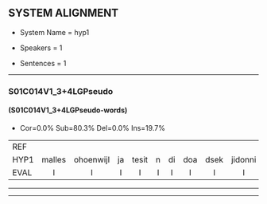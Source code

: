 
## SYSTEM ALIGNMENT

- System Name = hyp1

- Speakers = 1

- Sentences = 1

---

### S01C014V1_3+4LGPseudo

#### (S01C014V1_3+4LGPseudo-words)

- Cor=0.0%	Sub=80.3%	Del=0.0%	Ins=19.7%

|  |  |  |  |  |  |  |  |  |  |  |  |  |  |  |  |  |  |  |  |  |  |  |  |  |  |  |  |  |  |  |  |  |  |  |  |  |  |  |  |  |  |  |  |  |  |  |  |  |  |  |  |  |  |  |  |  |  |  |  |  |  |  |  |  |  |  |
|:--- |:---:|:---:|:---:|:---:|:---:|:---:|:---:|:---:|:---:|:---:|:---:|:---:|:---:|:---:|:---:|:---:|:---:|:---:|:---:|:---:|:---:|:---:|:---:|:---:|:---:|:---:|:---:|:---:|:---:|:---:|:---:|:---:|:---:|:---:|:---:|:---:|:---:|:---:|:---:|:---:|:---:|:---:|:---:|:---:|:---:|:---:|:---:|:---:|:---:|:---:|:---:|:---:|:---:|:---:|:---:|:---:|:---:|:---:|:---:|:---:|:---:|:---:|:---:|:---:|:---:|:---:|
| REF |  |  |  |  |  |  |  |  |  |  |  |  |  | *s | ometuif | *s | toejietsen | oonwijlen | jattesiet | nurudien | stoenydaas | * | deuveltek | juitonie | gevijdel | sidowaan | spekkeraai | wachteniek | verpierik | nappegreeuw | * | mantaroen | schielendaspen | *s | crobeklunker | kabbestepen | verwarig | * | ooiebiekje | fandelig | jalekrewen | smoralij | zeekvlachine | kanaroe | toineetlijgen | * | * | meitsegrok | kantelogsten | ondermind | * | choporatie | zennebral | ijraspangen | * | blottenduuf | * | girdofhaalder | * | tobbermoeit | poentalschouden | * | havedil | verbrakkertje | gerauwejaak | hapeneren |
| HYP1 | malles | ohoenwijl | ja | tesit | n | di | doa | dsek | jidonni | vindo | sindoan | spekaha | watik | e | pier | ik | ma | é | h | maton | de | albert | kannes | g | oi | o | u | muziekje | faic | jale | zek | ag | héa | kana | voeg | ta | egen | n | k | kkan | den | nog | stem | and | a | u | zin | enpa | senr | n | vif | shef | en | dohe | to | i | moeilid | bomen | tagl | en | ga | il | ka | tia | g | m |
| EVAL | I | I | I | I | I | I | I | I | I | I | I | I | I | S | S | S | S | S | S | S | S | S | S | S | S | S | S | S | S | S | S | S | S | S | S | S | S | S | S | S | S | S | S | S | S | S | S | S | S | S | S | S | S | S | S | S | S | S | S | S | S | S | S | S | S | S |
---

---
